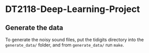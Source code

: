 # DT2118-Deep-Learning-Project


## Generate the data

To generate the noisy sound files, put the tidigits directory into the `generate_data/` folder, and from `generate_data/` run `make`.
